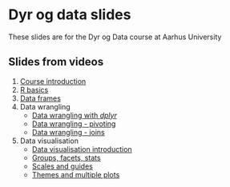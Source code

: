 # Dyr og data slides

These slides are for the Dyr og Data course at Aarhus University

## Slides from videos

1. [Course introduction](https://gavinsimpson.github.io/dyr-og-data-slides/01-course-introduction.html)
2. [R basics](https://gavinsimpson.github.io/dyr-og-data-slides/02-r-basics.html)
3. [Data frames](https://gavinsimpson.github.io/dyr-og-data-slides/03-data-frames.html)
4. Data wrangling
    * [Data wrangling with *dplyr*](https://gavinsimpson.github.io/dyr-og-data-slides/04-data-wrangling-with-dplyr.html)
    * [Data wrangling - pivoting](https://gavinsimpson.github.io/dyr-og-data-slides/05-data-wrangling-pivoting.html)
    * [Data wrangling - joins](https://gavinsimpson.github.io/dyr-og-data-slides/06-data-wrangling-joins.html)
5. Data visualisation
    * [Data visualisation introduction](https://gavinsimpson.github.io/dyr-og-data-slides/07-data-visualisation-intro.html)
    * [Groups, facets, stats](https://gavinsimpson.github.io/dyr-og-data-slides/08-data-visualisation-groups-facets-stats.html)
    * [Scales and guides](https://gavinsimpson.github.io/dyr-og-data-slides/09-data-visualisation-scales-guides.html)
    * [Themes and multiple plots](https://gavinsimpson.github.io/dyr-og-data-slides/10-data-visualisation-themes-many-plots.html)
